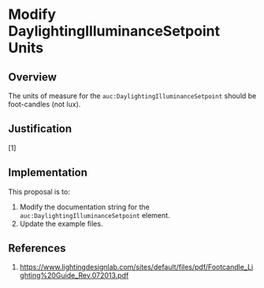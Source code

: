 # Modify DaylightingIlluminanceSetpoint Units

## Overview

The units of measure for the `auc:DaylightingIlluminanceSetpoint` should be foot-candles (not lux).

## Justification

[1]

## Implementation

This proposal is to:

1. Modify the documentation string for the `auc:DaylightingIlluminanceSetpoint` element.
2. Update the example files.

## References

1. https://www.lightingdesignlab.com/sites/default/files/pdf/Footcandle_Lighting%20Guide_Rev.072013.pdf
